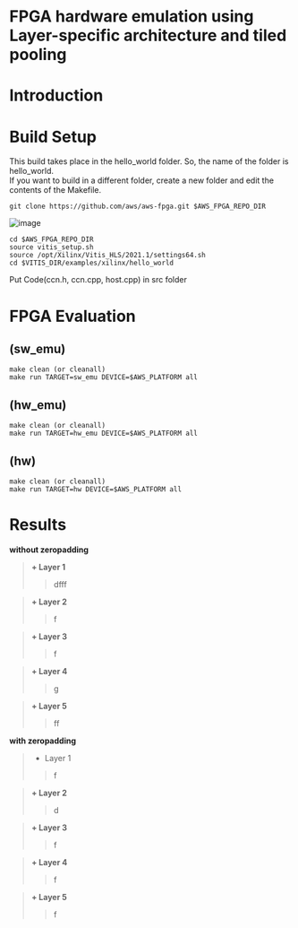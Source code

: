 # FPGA hardware emulation using Layer-specific architecture and tiled pooling

# Introduction

# Build Setup
This build takes place in the hello_world folder.
So, the name of the folder is hello_world.   
If you want to build in a different folder, create a new folder and edit the contents of the Makefile.
```
git clone https://github.com/aws/aws-fpga.git $AWS_FPGA_REPO_DIR
```
![image](https://user-images.githubusercontent.com/75317393/147209223-7721f322-4cbc-4df4-9a30-1d08d6a542f4.png)
```
cd $AWS_FPGA_REPO_DIR
source vitis_setup.sh
source /opt/Xilinx/Vitis_HLS/2021.1/settings64.sh
cd $VITIS_DIR/examples/xilinx/hello_world
```
Put Code(ccn.h, ccn.cpp, host.cpp) in src folder

# FPGA Evaluation 
## (sw_emu)
```
make clean (or cleanall)
make run TARGET=sw_emu DEVICE=$AWS_PLATFORM all
```

## (hw_emu)
```
make clean (or cleanall)
make run TARGET=hw_emu DEVICE=$AWS_PLATFORM all
```

## (hw)
```
make clean (or cleanall)
make run TARGET=hw DEVICE=$AWS_PLATFORM all
```

# Results
**without zeropadding**   
> **+ Layer 1**   
>  > dfff   


> **+ Layer 2**   
>  > f   


> **+ Layer 3**   
>  > f   


> **+ Layer 4**  
>  >  g   


> **+ Layer 5**   
>  > ff   



**with zeropadding**   
> + Layer 1
>  > f   


> **+ Layer 2**   
>  > d


> **+ Layer 3** 
>  > f   


> **+ Layer 4**  
>  > f   


> **+ Layer 5**   
>  > f   


